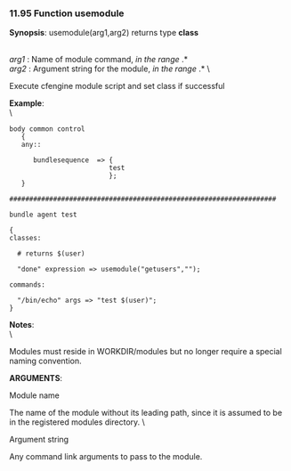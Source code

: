 ### 11.95 Function usemodule

**Synopsis**: usemodule(arg1,arg2) returns type **class**

\
 *arg1* : Name of module command, *in the range* .\* \
 *arg2* : Argument string for the module, *in the range* .\* \

Execute cfengine module script and set class if successful

**Example**:\
 \

    body common control
       {
       any::

          bundlesequence  => {
                             test
                             };
       }

    ###################################################################

    bundle agent test

    {
    classes:

      # returns $(user)

      "done" expression => usemodule("getusers","");

    commands:

      "/bin/echo" args => "test $(user)";
    }

**Notes**:\
 \

Modules must reside in WORKDIR/modules but no longer require a special
naming convention.

**ARGUMENTS**:

Module name

The name of the module without its leading path, since it is assumed to
be in the registered modules directory. \

Argument string

Any command link arguments to pass to the module.
